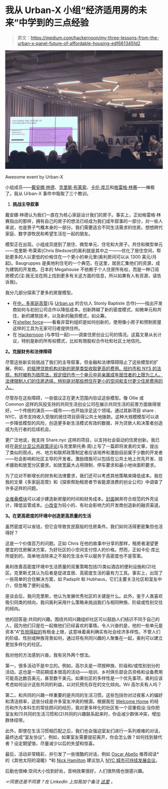 # 我从 Urban-X 小组“经济适用房的未来”中学到的三点经验

> 原文：<https://medium.com/hackernoon/my-three-lessons-from-the-urban-x-panel-future-of-affordable-housing-edf661345fd2>

![](img/64a162b904c39fa298b9b142f6c86645.png)

Awesome event by Urban-X

小组成员——[戴安娜·林德](https://www.linkedin.com/in/dianalind)、[克里斯·布莱索](https://www.linkedin.com/in/christopher-bledsoe-41489b20)、[卡伦·库贝](https://www.linkedin.com/in/karenkubey)和[格雷格·林赛](https://www.linkedin.com/in/greg-lindsay-8b16952)——棒极了。我从 Urban-X 事件中吸取了三个教训。

1.  **挑战主导叙事**

戴安娜·林德认为我们一直在为核心家庭设计我们的房子。事实上，正如格雷格·林赛指出的那样，拥有自己的房子的想法已经成为我们成年叙事的一部分，对一些人来说，也是男子气概本身的一部分。我们需要适合不同生活需求的住房。想想跨代家庭、数字游牧民和希望生活在一起的朋友。

模型正在出现。小组成员提到了居住、微型单元、住宅和大房子。共住和微型单元——克里斯·布莱索(Chris Bledsoe)的奥利就是其中之一——优化了居住空间，帮助更多的人以更低的价格住在一个更小的单元里(奥利房间可以从 1300 美元/月起)。Baugruppes 是奥地利住宅的一个典范，在这里，居民汇集他们的资源，成为建筑的开发商。日本的 Megahouse 不依赖于个人住房所有权，而是一种订阅房模式(注:我无法在网上找到更多有关这方面的信息，所以如果有人有资源，请告诉我)。

我分几部分探索了更多的房屋模型。

*   在[中，多家庭高管](https://www.linkedin.com/feed/update/urn:li:activity:6447134224142073856)(与 [Urban.us](http://urban.us) 的合伙人 Stonly Baptiste 合作)——指出开发商如何与初创公司合作以降低成本。创新跨越了新的密度模式，如微单元和共住，新的建筑技术，以及新的融资模式，如众筹。
*   在[shelter force](https://shelterforce.org/2018/06/26/cdcs-and-nonprofits-are-indeed-leading-affordable-housing-innovation/)——看看非营利组织是如何创新的，使用像小房子和预制房屋这样的工具为无家可归者提供住所。
*   在 [Hackernoon](/@danwu_danwu/startups-and-the-future-of-affordable-housing-9f2ff4c066cb) (与李钰一起)——调查住房创业公司的情况。这篇文章从长计议，特别是新的所有权模式，比如有限股权合作社和社区土地信托。

**2。克服财务和法律障碍**

尽管这些新实验挑战了我们的主导叙事，但金融和法律障碍阻止了这些模型的扩展。例如，[的抵押贷款机构对新的房屋类型收取更高的费用。纽约市和 NYS 的法规，有时被称为妓院法，规定纽约市一个单元中非亲属成年居住者的上限为三人。法律限制人们的住房选择，特别是对那些想住在更小的空间和支付更少住房费用的人。](/the-roam-diaries/why-does-co-living-often-turn-out-overcrowded-silly-expensive-or-both-5282fe6a3b21)

尽管存在这些障碍，一些倡议正在更大范围内验证这些模型。像 Ollie 或 Common 这样的风投支持的共同生活创业公司在展示共同生活的前景方面做得很好。一个传统的演员——城市——也开始涉足这个领域。通过其新项目 share . NYC，该市支持收入受限的居住项目获得公共土地拨款。这种大规模模型可以进一步降低模型的风险，创造更多新生活模式有效的数据，并为贷款人和决策者创造成为先行者的后续机会。

更广泛地说，我支持 Share.nyc 这样的项目，以支持社会驱动的住房创新。我已经在[哥伦比亚公共政策评论](http://www.columbiapublicpolicyreview.org/2018/11/lets-use-housing-policy-to-bolster-social-impact-and-community-led-development/?fbclid=IwAR2nyEtX8sg0T_OJszhomc5RNUXK9IG726LMWGILuwPunI-HBMoA2kbxtk8)(与克里斯托弗·周)上写了一篇即将发表的文章，提出了类似的观点。州、地方和联邦政策制定者应该培养和激励目前属于少数的开发者——社会影响和社区主导的开发者。激励措施可以包括在公共土地上优先开发、技术援助和放宽分区要求，如放宽最大占用限制、停车要求和最小地块面积要求。

为了应对不断增长的财务和法律要求，我们还可以考虑其他策略来降低成本。我在我的文章《多家庭高管》和《探索帮助租房者节省能源浪费的创业公司》中调查了许多这样的问题。

[全堆叠模块](https://www.fullstackmodular.com/)可以减少建造新房屋的时间和财务成本。[封面](https://cover.build)摒弃符合规范的外壳设计，降低监管成本。[小改变](https://www.smallchange.com/)为较小的、有社会影响力的开发商创造新的融资渠道。

**3。在更高密度的环境中创造更高质量的生活**

虽然密度可以省钱，但它会导致贫民窟般的住房条件。我们如何活得更密集但也活得好？

这是一个价值百万的问题。正如 Chris 在他的故事中分享的那样，租房者渴望更便宜的住房解决方案，为好社区的小空间支付惊人的价格。然而，正如卡伦·库比所提到的，简单地消除来之不易的生活水平以服务于高密度也不是答案。

奥利改善高密度环境中生活质量的双重策略包括(1)类似酒店的便利设施和(2)社区。克里斯尤其认为后者是促进宜居、高密度生活的最有力工具。事实上，出现了一些简单的合住解决方案，如 Padsplit 和 Hubhaus，它们主要关注社区和室友中介，但忽略了便利设施。

座谈会后，我问克里斯，他认为发展优秀社区的关键是什么。此外，鉴于人类喜欢吸引同类的倾向，我问奥利采用什么策略来挑战我们与相同种族、阶级或性别交往的倾向。

他的回答是:共同的兴趣。围绕共同兴趣组织社区可以鼓励人们结识不同于自己的人，因为他们只是在一起做他们已经喜欢的事情。令人兴奋的是，他的一些单元是资本“A”[负担得起的](https://hackernoon.com/tagged/affordable)有租金上限，这意味着奥利确实有社会经济多样性。不管人们的阶级、性别或种族背景如何，通过将有共同兴趣的人聚集在一起，奥利可以建立更加多样化的社区。

我对他的方法感到兴奋。我有另外两个想法。

第一，很多活动不是中立的。例如，高尔夫是一项按种族、阶级和/或性别划分的活动。这也是一项前期成本很高的活动——培训、乡村俱乐部会员资格和设备费用可能高达数百美元，甚至数千美元。如果社区的多样性是一个优先事项，奥利应该考虑如何设计这些共同的利益，以对抗预先存在的文化倾向。Wii 高尔夫有人吗？

第二，和共同的兴趣一样重要的是共同的生活习惯。这些包括你对过夜客人的偏好和清洁频率，这些分歧是许多室友冲突的根源。根据我在 [Welcome Home](/@danwu_danwu/building-a-roommate-website-from-scratch-3-product-lessons-2bd253381a1f) 的经历和作为本科生的常驻顾问的经历，我对更多样化的社区有一个双重假设:当你把室友和(1)共同的生活习惯和(2)共同的兴趣联系起来时，你会减少群体冲突，增加群体纽带。

此外，即使在生活习惯相匹配之后，我们也会强迫室友们进行一系列艰难的对话，最终达成“室友协议”。例如，如果室友需要提前离开，你会怎么做？如何找到替代者？设定期望值，尽量减少以后的失望和惊喜。

最后，活动非常精彩，并引发了一些很酷的对话，例如 [Oscar Abello](https://www.linkedin.com/in/oscarperryabello/) 推荐阅读*的《其他太阳的温暖》*和 [Nick Hamilton](https://www.linkedin.com/in/nicholasmarkhamilton/) 建议加入 [NYC 城市可持续发展会议](https://www.meetup.com/Urban-Sustainability-NYC/)。

后勤也很棒:空间大小恰到好处，音响效果很好，人们很热情也很感兴趣。

*☞同意还是不同意？在 LinkedIn 上加我加个备注* [*这里*](https://www.linkedin.com/in/wu12345/) *。*